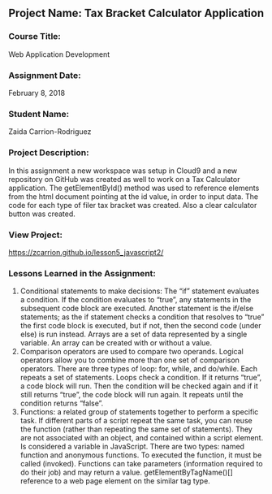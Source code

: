 ## Project Name:  Tax Bracket Calculator Application

### Course Title:
Web Application Development

### Assignment Date:  
February 8, 2018

### Student Name:  
Zaida Carrion-Rodriguez

### Project Description:
In this assignment a new workspace was setup in Cloud9 and a new repository on GitHub was created as well to work on a Tax Calculator application.  The getElementById() method was used to reference elements from the html document pointing at the id value, in order to input data. The code for each type of filer tax bracket was created. Also a clear calculator button was created.

### View Project:
https://zcarrion.github.io/lesson5_javascript2/

### Lessons Learned in the Assignment:
1. Conditional statements to make decisions:  The “if” statement evaluates a condition. If the condition evaluates to “true”, any statements in the subsequent code block are executed.  Another statement is the if/else statements; as the if statement checks a condition that resolves to “true” the first code block is executed, but if not, then the second code (under else) is run instead.  Arrays are a set of data represented by a single variable. An array can be created with or without a value. 
2. Comparison operators are used to compare two operands. Logical operators allow you to combine more than one set of comparison operators.  There are three types of loop: for, while, and do/while.  Each repeats a set of statements.  Loops check a condition. If it returns “true”, a code block will run. Then the condition will be checked again and if it still returns “true”, the code block will run again.  It repeats until the condition returns “false”.  
3. Functions: a related group of statements together to perform a specific task.  If different parts of a script repeat the same task, you can reuse the function (rather than repeating the same set of statements). They are not associated with an object, and contained within a script element. Is considered a variable in JavaScript.  There are two types: named function and anonymous functions.  To executed the function, it must be called (invoked). Functions can take parameters (information required to do their job) and may return a value. getElementByTagName()[] reference to a web page element on the similar tag type. 

